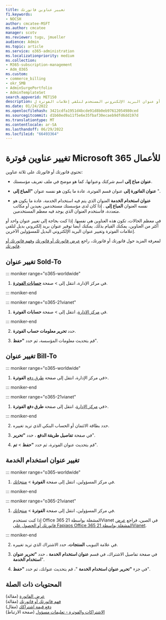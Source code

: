```yaml
---
title: تغيير عناوين فاتورتك
f1.keywords:
- NOCSH
author: cmcatee-MSFT
ms.author: cmcatee
manager: scotv
ms.reviewer: tugu, jmueller
audience: Admin
ms.topic: article
ms.service: o365-administration
ms.localizationpriority: medium
ms.collection:
- M365-subscription-management
- Adm_O365
ms.custom:
- commerce_billing
- okr_SMB
- AdminSurgePortfolio
- AdminTemplateSet
search.appverid: MET150
description: تعرف على كيفية تحديث عناوين الفوترة أو عنوان البريد الإلكتروني المستخدم لتلقي إعلامات الفوترة ل Microsoft 365 للأعمال.
ms.date: 01/24/2022
ms.openlocfilehash: 3421cdfa1951d4bcde91d8b0eb97612054980ced
ms.sourcegitcommit: d1b60ed9a11f5e6e35fbaf30ecaeb9dfd6dd197d
ms.translationtype: MT
ms.contentlocale: ar-SA
ms.lasthandoff: 06/29/2022
ms.locfileid: "66493364"
---
```

# <a name="change-your-microsoft-365-for-business-billing-addresses"></a>تغيير عناوين فوترة Microsoft 365 للأعمال

تحتوي فاتورتك أو فاتورتك على ثلاثة عناوين:
  
- **عنوان مباع إلى** اسم شركتك وعنوانها، كما هو موضح في ملف تعريف مؤسستك.

- **عنوان الفاتورة إلى** عنوان قسم الفوترة، عادة ما يكون هو نفسه عنوان **"المباع إلى** ".

- **عنوان استخدام الخدمة** العنوان الذي يتم فيه استخدام الخدمة، عادة ما يكون هو نفسه العنوان **المباع إلى** . إذا كان لدى مؤسستك مستخدمين بعيدين أو مكاتب متعددة، فاستخدم العنوان الذي يوجد فيه معظم المستخدمين.

في معظم الحالات، تكون هذه العناوين هي نفسها. إذا كنت بحاجة إلى تغيير عنوان واحد أو أكثر من العناوين، يمكنك القيام بذلك. يمكنك أيضا توفير عنوان بريد إلكتروني بديل لتلقي إعلامات الفوترة وتغيير عنوان البريد الإلكتروني البديل للمسؤولين الآخرين.

لمعرفة المزيد حول فاتورتك أو فاتورتك، راجع [عرض فاتورتك أو فاتورتك](view-your-bill-or-invoice.md) [وفهم فاتورتك أو فاتورتك](understand-your-invoice2.md).

## <a name="change-your-sold-to-address"></a>تغيير عنوان Sold-To

::: moniker range="o365-worldwide"

1. في مركز الإدارة، انتقل إلى  \> صفحة <a href="https://go.microsoft.com/fwlink/p/?linkid=2084771" target="_blank">**حسابات الفوترة**</a>.

::: moniker-end

::: moniker range="o365-21vianet"

1. في <a href="https://go.microsoft.com/fwlink/p/?linkid=850627" target="_blank">مركز الإدارة</a>، انتقل إلى  > صفحة **حسابات الفوترة**.

::: moniker-end

2. حدد **تحرير معلومات حساب الفوترة**.

3. قم بتحديث معلومات المؤسسة، ثم حدد **"حفظ**".
  
## <a name="change-your-bill-to-address"></a>تغيير عنوان Bill-To

::: moniker range="o365-worldwide"

1. في مركز الإدارة، انتقل إلى صفحة <a href="https://go.microsoft.com/fwlink/p/?linkid=2018806" target="_blank">طرق دفع</a> **الفوترة**\>.

::: moniker-end

::: moniker range="o365-21vianet"

1. في <a href="https://go.microsoft.com/fwlink/p/?linkid=850627" target="_blank">مركز الإدارة</a>، انتقل إلى صفحة **طرق دفع** **الفوترة**>.

::: moniker-end

2. حدد بطاقة الائتمان أو الحساب البنكي الذي تريد تغييره.

3. في صفحة **تفاصيل طريقة الدفع** ، حدد **"تحرير**".

4. قم بتحديث عنوان الفوترة، ثم حدد **"حفظ** \> **تم**".

## <a name="change-your-service-usage-address"></a>تغيير عنوان استخدام الخدمة

::: moniker range="o365-worldwide"

1. في مركز المسؤولين، انتقل إلى صفحة **الفوترة** \> <a href="https://go.microsoft.com/fwlink/p/?linkid=842054" target="_blank">منتجاتك</a>.

::: moniker-end

::: moniker range="o365-21vianet"

1. في مركز المسؤولين، انتقل إلى صفحة **الفوترة** \> <a href="https://go.microsoft.com/fwlink/p/?linkid=850626" target="_blank">منتجاتك</a>.

    إذا كنت تستخدم Office 365 المشغلة بواسطة 21Vianet في الصين، فراجع [عرض فاتورتك أو الحصول على Fapiaos Office 365 المشغلة بواسطة 21Vianet](../../admin/services-in-china/view-your-bill-or-get-a-fapiao.md).

::: moniker-end

2. في علامة التبويب **المنتجات**، حدد الاشتراك الذي تريد تغييره.

3. في صفحة تفاصيل الاشتراك، في قسم **عنوان استخدام الخدمة** ، حدد **"تحرير عنوان استخدام الخدمة**".

4. في جزء **"تحرير عنوان استخدام الخدمة** "، قم بتحديث عنوانك، ثم حدد **"حفظ**".


## <a name="related-content"></a>المحتويات ذات الصلة

[عرض الفاتورة](view-your-bill-or-invoice.md) (مقالة)\
[فهم فاتورتك أو فاتورتك](understand-your-invoice2.md) (مقالة)\
[دفع قيمة اشتراكك](pay-for-your-subscription.md) (مقال)\
[الاشتراكات والفوترة - تعليمات مسؤول](../index.yml) (صفحة الارتباط)
